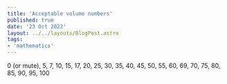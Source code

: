 ```yaml
---
title: 'Acceptable volume numbers'
published: true
date: '23 Oct 2022'
layout: ../../layouts/BlogPost.astro
tags:
- 'mathematics'
---
```


0 (or mute), 5, 7, 10, 15, 17, 20, 25, 30, 35, 40, 45, 50, 55, 60, 69, 70, 75, 80, 85, 90, 95, 100